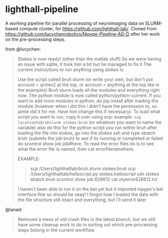 # lighthall-pipeline
A working pipeline for parallel processing of neuroimaging data on SLURM-based compute cluster, for https://github.com/lighthall-lab/.
Cloned from https://github.com/lucychenrobotics/Nipype-Pipeline-AD-D after her work on the pre-processing steps.

from @lucychen:
> Stokes is now ready! (other than the matlab stuff) 
> So we were having an issue with sqlite, it took him a bit but he managed to fix it.The current instructions to run anything using stokes is:
> 
> Use the script called bruh.slurm (or write your own, but don't put account = qchen2 at the top, or account = anything at the top like in the examples) Bruh.slurm loads all the modules and everything right now. The python module is now called python/python-current. If you want to add more modules in python, do pip install after loading the module (however when i did this i didn't have the permission to, so jamie did it for me. Have him change this if necessary). To load what script you want to run, copy it over using scp:
> example: `scp locationtobruhslurm stokes:bruh` (or whatever you want to name the variable)
> also do this for the python script you run within bruh
> after loading the file into stokes, go into the stokes ssh and type sbatch bruh (submits the job bruh) to see if its running or completed or failed do scontrol show job job#here. To read the error files do ls to see what the error file is named, then cat errorfilenamehere.
> 
> EXAMPLE: 
> > scp /Users/lighthalllab/bruh.slurm stokes:bruh
> > scp /Users/lighthalllab/helloscript.py stokes:helloscript
> > ssh stokes
> > sbatch bruh
> > scontrol show job 626612
> > cat myerror626612.txt
> 
> I haven't been able to run it on the bet yet but it imported nipype's bet interface fine so should be okay! I forgot how I loaded the data with the file structure still intact and everything, but i'll send it later 
> 

@ianad:
> Removed a mess of old crash files in the latest branch, but we still have some cleanup work to do in sorting out which pre-processing steps belong in the current workflow.
